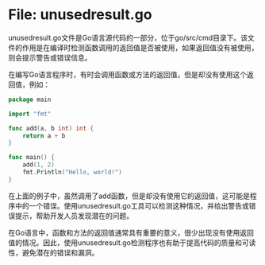# File: unusedresult.go

unusedresult.go文件是Go语言源代码的一部分，位于go/src/cmd目录下。该文件的作用是在编译时检测函数调用的返回值是否被使用，如果返回值没有被使用，则会提示警告或错误信息。

在编写Go语言程序时，有时会调用函数或方法的返回值，但是却没有使用这个返回值，例如：

```go
package main

import "fmt"

func add(a, b int) int {
    return a + b
}

func main() {
    add(1, 2)
    fmt.Println("Hello, world!")
}
```

在上面的例子中，虽然调用了add函数，但是却没有使用它的返回值，这可能是程序中的一个错误。使用unusedresult.go工具可以检测这种情况，并给出警告或错误提示，帮助开发人员发现潜在的问题。

在Go语言中，函数和方法的返回值通常具有重要的意义，很少出现没有使用返回值的情况。因此，使用unusedresult.go检测程序也有助于提高代码的质量和可读性，避免潜在的错误和漏洞。

